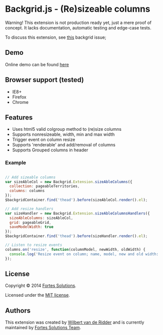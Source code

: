 # Backgrid.js - (Re)sizeable columns
Warning! This extension is not production ready yet, just a mere proof of concept. It lacks documentation, automatic testing and edge-case tests.

To discuss this extension, see [this](https://github.com/wyuenho/backgrid/issues/6) backgrid issue;

## Demo
Online demo can be found [here](http://techwuppet.com/backgrid_poc_demo/)

## Browser support (tested)
- IE8+
- Firefox
- Chrome

## Features
- Uses html5 valid colgroup method to (re)size columns
- Supports nonresizeable, width, min and max width
- Trigger event on column resize
- Supports 'renderable' and add/removal of columns
- Supports Grouped columns in header

### Example

```javascript

// Add sizeable columns
var sizeAbleCol = new Backgrid.Extension.sizeAbleColumns({
  collection: pageableTerritories,
  columns: columns
});
$backgridContainer.find('thead').before(sizeAbleCol.render().el);

// Add resize handlers
var sizeHandler = new Backgrid.Extension.sizeAbleColumnsHandlers({
  sizeAbleColumns: sizeAbleCol,
  grid: pageableGrid,
  saveModelWidth: true
});
$backgridContainer.find('thead').before(sizeHandler.render().el);

// Listen to resize events
columns.on('resize', function(columnModel, newWidth, oldWidth) {
  console.log('Resize event on column; name, model, new and old width: ', columnModel.get("name"), columnModel, newWidth, oldWidth);
});
```

## License
Copyright © 2014 [Fortes Solutions](https://www.fortesglobal.com/en).

Licensed under the [MIT license](LICENSE-MIT "MIT License").

## Authors
This extension was created by [Wilbert van de Ridder](https://github.com/WRidder) and is currently maintained by [Fortes Solutions Team](https://github.com/orgs/FortesSolutions/people).
